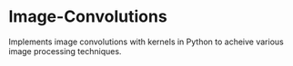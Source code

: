 # Image-Convolutions
Implements image convolutions with kernels in Python to acheive various image processing techniques.

